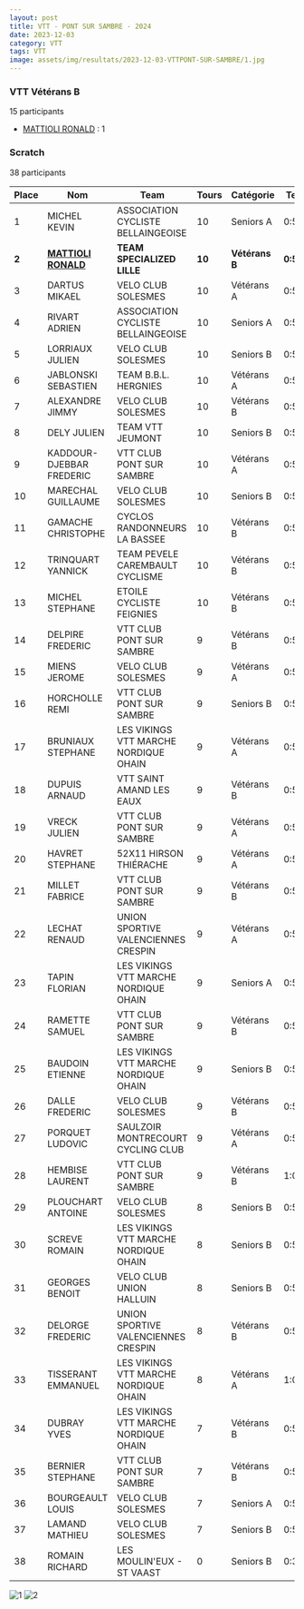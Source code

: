 ```yaml
---
layout: post
title: VTT - PONT SUR SAMBRE - 2024
date: 2023-12-03
category: VTT
tags: VTT
image: assets/img/resultats/2023-12-03-VTTPONT-SUR-SAMBRE/1.jpg
---
```


### VTT Vétérans B
15 participants
- [MATTIOLI RONALD](https://teamspecializedlille.cc/coureurs/mattiolironald) : 1

### Scratch
38 participants

| Place | Nom | Team | Tours | Catégorie | Temps |
|---|---|---|---|---|---|
| 1 | MICHEL KEVIN | ASSOCIATION CYCLISTE BELLAINGEOISE | 10 | Seniors A | 0:52:32 | 
| **2** | **[MATTIOLI RONALD](https://teamspecializedlille.cc/coureurs/mattiolironald)** | **TEAM SPECIALIZED LILLE** | **10** | **Vétérans B** | **0:53:49** | 
| 3 | DARTUS MIKAEL | VELO CLUB SOLESMES | 10 | Vétérans A | 0:54:53 | 
| 4 | RIVART ADRIEN | ASSOCIATION CYCLISTE BELLAINGEOISE | 10 | Seniors A | 0:55:44 | 
| 5 | LORRIAUX JULIEN | VELO CLUB SOLESMES | 10 | Seniors B | 0:55:55 | 
| 6 | JABLONSKI SEBASTIEN | TEAM B.B.L. HERGNIES | 10 | Vétérans A | 0:56:51 | 
| 7 | ALEXANDRE JIMMY | VELO CLUB SOLESMES | 10 | Vétérans B | 0:57:13 | 
| 8 | DELY JULIEN | TEAM VTT JEUMONT | 10 | Seniors B | 0:57:15 | 
| 9 | KADDOUR-DJEBBAR FREDERIC | VTT  CLUB PONT SUR SAMBRE | 10 | Vétérans A | 0:57:23 | 
| 10 | MARECHAL GUILLAUME | VELO CLUB SOLESMES | 10 | Seniors B | 0:57:47 | 
| 11 | GAMACHE CHRISTOPHE | CYCLOS RANDONNEURS LA BASSEE | 10 | Vétérans B | 0:57:49 | 
| 12 | TRINQUART YANNICK | TEAM PEVELE CAREMBAULT CYCLISME | 10 | Vétérans B | 0:57:55 | 
| 13 | MICHEL STEPHANE | ETOILE CYCLISTE FEIGNIES | 10 | Vétérans B | 0:58:26 | 
| 14 | DELPIRE FREDERIC | VTT  CLUB PONT SUR SAMBRE | 9 | Vétérans B | 0:52:35 | 
| 15 | MIENS JEROME | VELO CLUB SOLESMES | 9 | Vétérans A | 0:53:25 | 
| 16 | HORCHOLLE REMI | VTT  CLUB PONT SUR SAMBRE | 9 | Seniors B | 0:54:6 | 
| 17 | BRUNIAUX STEPHANE | LES VIKINGS VTT MARCHE NORDIQUE OHAIN | 9 | Vétérans A | 0:54:12 | 
| 18 | DUPUIS ARNAUD | VTT SAINT AMAND LES EAUX | 9 | Vétérans B | 0:54:16 | 
| 19 | VRECK JULIEN | VTT  CLUB PONT SUR SAMBRE | 9 | Vétérans A | 0:54:32 | 
| 20 | HAVRET STEPHANE | 52X11 HIRSON THIÉRACHE | 9 | Vétérans A | 0:54:51 | 
| 21 | MILLET FABRICE | VTT  CLUB PONT SUR SAMBRE | 9 | Vétérans B | 0:55:21 | 
| 22 | LECHAT RENAUD | UNION SPORTIVE VALENCIENNES CRESPIN | 9 | Vétérans A | 0:55:41 | 
| 23 | TAPIN FLORIAN | LES VIKINGS VTT MARCHE NORDIQUE OHAIN | 9 | Seniors A | 0:56:16 | 
| 24 | RAMETTE SAMUEL | VTT  CLUB PONT SUR SAMBRE | 9 | Vétérans B | 0:56:22 | 
| 25 | BAUDOIN ETIENNE | LES VIKINGS VTT MARCHE NORDIQUE OHAIN | 9 | Seniors B | 0:56:31 | 
| 26 | DALLE FREDERIC | VELO CLUB SOLESMES | 9 | Vétérans B | 0:56:34 | 
| 27 | PORQUET LUDOVIC | SAULZOIR MONTRECOURT CYCLING CLUB | 9 | Vétérans A | 0:58:43 | 
| 28 | HEMBISE LAURENT | VTT  CLUB PONT SUR SAMBRE | 9 | Vétérans B | 1:0:57 | 
| 29 | PLOUCHART ANTOINE | VELO CLUB SOLESMES | 8 | Seniors B | 0:53:20 | 
| 30 | SCREVE ROMAIN | LES VIKINGS VTT MARCHE NORDIQUE OHAIN | 8 | Seniors B | 0:54:44 | 
| 31 | GEORGES BENOIT | VELO CLUB UNION HALLUIN | 8 | Seniors B | 0:55:56 | 
| 32 | DELORGE FREDERIC | UNION SPORTIVE VALENCIENNES CRESPIN | 8 | Vétérans B | 0:59:24 | 
| 33 | TISSERANT EMMANUEL | LES VIKINGS VTT MARCHE NORDIQUE OHAIN | 8 | Vétérans A | 1:0:50 | 
| 34 | DUBRAY YVES | LES VIKINGS VTT MARCHE NORDIQUE OHAIN | 7 | Vétérans B | 0:53:6 | 
| 35 | BERNIER STEPHANE | VTT  CLUB PONT SUR SAMBRE | 7 | Vétérans B | 0:53:17 | 
| 36 | BOURGEAULT LOUIS | VELO CLUB SOLESMES | 7 | Seniors A | 0:53:30 | 
| 37 | LAMAND MATHIEU | VELO CLUB SOLESMES | 7 | Seniors B | 0:55:59 | 
| 38 | ROMAIN RICHARD | LES MOULIN'EUX - ST VAAST | 0 | Seniors B | 0:38:53 | 

![1](http://teamspecializedlille.github.io/assets/img/resultats/2023-12-03-VTTPONT-SUR-SAMBRE/1.jpg)
![2](http://teamspecializedlille.github.io/assets/img/resultats/2023-12-03-VTTPONT-SUR-SAMBRE/2.jpg)
